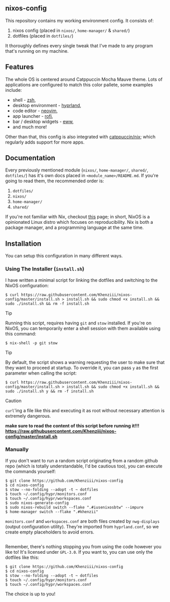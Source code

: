 ## nixos-config 

This repository contains my working environment config. It consists of:

1. nixos config (placed in `nixos/`, `home-manager/` & `shared/`) 
2. dotfiles (placed in `dotfiles/`)

It thoroughly defines every single tweak that I've made to any program that's running on my machine.

## Features

The whole OS is centered around Catppuccin Mocha Mauve theme. Lots of applications are configured to match this color pallete, some examples include:

- shell - [zsh](https://github.com/zsh-users/zsh),
- desktop environment - [hyprland](https://github.com/hyprwm/Hyprland),
- code editor - [neovim](https://github.com/neovim/neovim),
- app launcher - [rofi](https://github.com/adi1090x/rofi),
- bar / desktop widgets - [eww](https://github.com/elkowar/eww),
- and much more!

Other than that, this config is also integrated with [catppuccin/nix](https://github.com/catppuccin/nix); which regularly adds support for more apps.

## Documentation

Every previously mentioned module (`nixos/`, `home-manager/`, `shared/`, `dotfiles/`) has it's own docs placed in `<module_name>/README.md`. If you're going to read them, the recommended order is:

1. `dotfiles/`
2. `nixos/`
3. `home-manager/`
4. `shared/`

If you're not familiar with Nix, checkout [this](https://nixos.org/) page; in short, NixOS is a opinionated Linux distro which focuses on reproducibility. Nix is both a package manager, and a programming language at the same time.

## Installation

You can setup this configuration in many different ways.

### Using The Installer (`install.sh`)

I have written a minimal script for linking the dotfiles and switching to the NixOS configuration:

```shell
$ curl https://raw.githubusercontent.com/Khenziii/nixos-config/master/install.sh > install.sh && sudo chmod +x install.sh && sudo ./install.sh && rm -f install.sh
```

> [!TIP]
> Running this script, requires having `git` and `stow` installed. If you're on NixOS, you can temporarily enter a shell session with them available using this command: 
> 
> ```shell
> $ nix-shell -p git stow 
> ```


> [!TIP]
> By default, the script shows a warning requesting the user to make sure that they want to proceed at startup. To override it, you can pass `y` as the first parameter when calling the script:
>
> ```shell
> $ curl https://raw.githubusercontent.com/Khenziii/nixos-config/master/install.sh > install.sh && sudo chmod +x install.sh && sudo ./install.sh y && rm -f install.sh
> ```

> [!CAUTION]
> `curl`'ing a file like this and executing it as root without necessary attention is extremely dangerous.
>
> **make sure to read the content of this script before running it!!! <https://raw.githubusercontent.com/Khenziii/nixos-config/master/install.sh>**

### Manually

If you don't want to run a random script originating from a random github repo (which is totally understandable, I'd be cautious too), you can execute the commands yourself:

```shell
$ git clone https://github.com/Khenziii/nixos-config
$ cd nixos-config
$ stow --no-folding --adopt -t ~ dotfiles
$ touch ~/.config/hypr/monitors.conf
$ touch ~/.config/hypr/workspaces.conf
$ sudo nixos-generate-config
$ sudo nixos-rebuild switch --flake ".#iusenixosbtw" --impure
$ home-manager switch --flake ".#khenzii"
```

`monitors.conf` and `workspaces.conf` are both files created by `nwg-displays` (output configuration utility). They're imported from `hyprland.conf`, so we create empty placeholders to avoid errors. 

## 

Remember, there's nothing stopping you from using the code however you like to! It's licensed under `GPL-3.0`. If you want to, you can use only the dotfiles like this:

```shell
$ git clone https://github.com/Khenziii/nixos-config
$ cd nixos-config
$ stow --no-folding --adopt -t ~ dotfiles
$ touch ~/.config/hypr/monitors.conf
$ touch ~/.config/hypr/workspaces.conf
```

The choice is up to you!

